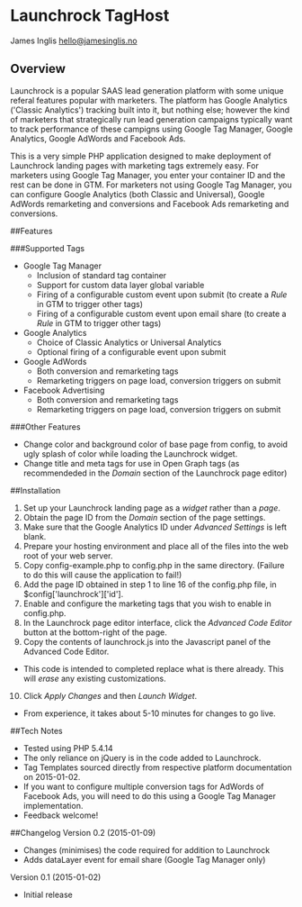 # Launchrock TagHost
James Inglis [hello@jamesinglis.no](mailto:hello@jamesinglis.no)

## Overview
Launchrock is a popular SAAS lead generation platform with some unique referal features popular with marketers. The platform has Google Analytics ('Classic Analytics') tracking built into it, but nothing else; however the kind of marketers that strategically run lead generation campaigns typically want to track performance of these campigns using Google Tag Manager, Google Analytics, Google AdWords and Facebook Ads.

This is a very simple PHP application designed to make deployment of Launchrock landing pages with marketing tags extremely easy. For marketers using Google Tag Manager, you enter your container ID and the rest can be done in GTM. For marketers not using Google Tag Manager, you can configure Google Analytics (both Classic and Universal), Google AdWords remarketing and conversions and Facebook Ads remarketing and conversions.

##Features

###Supported Tags
- Google Tag Manager
  - Inclusion of standard tag container
  - Support for custom data layer global variable
  - Firing of a configurable custom event upon submit (to create a *Rule* in GTM to trigger other tags)
  - Firing of a configurable custom event upon email share (to create a *Rule* in GTM to trigger other tags)
- Google Analytics
  - Choice of Classic Analytics or Universal Analytics
  - Optional firing of a configurable event upon submit
- Google AdWords
  - Both conversion and remarketing tags
  - Remarketing triggers on page load, conversion triggers on submit
- Facebook Advertising
  - Both conversion and remarketing tags
  - Remarketing triggers on page load, conversion triggers on submit

###Other Features
- Change color and background color of base page from config, to avoid ugly splash of color while loading the Launchrock widget.
- Change title and meta tags for use in Open Graph tags (as recommendeded in the *Domain* section of the Launchrock page editor)

##Installation
1. Set up your Launchrock landing page as a *widget* rather than a *page*. 
2. Obtain the page ID from the *Domain* section of the page settings.
3. Make sure that the Google Analytics ID under *Advanced Settings* is left blank.
4. Prepare your hosting environment and place all of the files into the web root of your web server.
5. Copy config-example.php to config.php in the same directory. (Failure to do this will cause the application to fail!)
6. Add the page ID obtained in step 1 to line 16 of the config.php file, in $config['launchrock']['id'].
7. Enable and configure the marketing tags that you wish to enable in config.php.
8. In the Launchrock page editor interface, click the *Advanced Code Editor* button at the bottom-right of the page.
9. Copy the contents of launchrock.js into the Javascript panel of the Advanced Code Editor.
  - This code is intended to completed replace what is there already. This will *erase* any existing customizations.
10. Click *Apply Changes* and then *Launch Widget*.
  - From experience, it takes about 5-10 minutes for changes to go live.

##Tech Notes
- Tested using PHP 5.4.14
- The only reliance on jQuery is in the code added to Launchrock.
- Tag Templates sourced directly from respective platform documentation on 2015-01-02.
- If you want to configure multiple conversion tags for AdWords of Facebook Ads, you will need to do this using a Google Tag Manager implementation.
- Feedback welcome!

##Changelog
Version 0.2 (2015-01-09)
- Changes (minimises) the code required for addition to Launchrock
- Adds dataLayer event for email share (Google Tag Manager only)

Version 0.1 (2015-01-02)
- Initial release